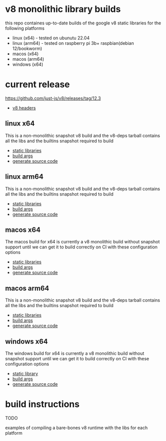 # v8 monolithic library builds

this repo containes up-to-date builds of the google v8 static libraries for the following platforms

- linux (x64) - tested on ubunutu 22.04
- linux (arm64) - tested on raspberry pi 3b+ raspbian(debian 12/bookworm)
- macos (x64)
- macos (arm64)
- windows (x64)

# current release

https://github.com/just-js/v8/releases/tag/12.3

- [v8 headers](https://github.com/just-js/v8/releases/download/12.3/include.tar.gz)

## linux x64

This is a non-monolithic snapshot v8 build and the v8-deps tarball contains all the libs and the builtins snapshot required to build

- [static libraries](https://github.com/just-js/v8/releases/download/12.3/v8-deps-linux-x64.tar.gz)
- [build args](args.linux.x64.gn)
- [generate source code](https://github.com/just-js/v8/releases/download/12.3/gen-linux-x64.tar.gz)

## linux arm64

This is a non-monolithic snapshot v8 build and the v8-deps tarball contains all the libs and the builtins snapshot required to build

- [static libraries](https://github.com/just-js/v8/releases/download/12.3/v8-deps-linux-arm64.tar.gz)
- [build args](args.linux.arm64.gn)
- [generate source code](https://github.com/just-js/v8/releases/download/12.3/gen-linux-arm64.tar.gz)

## macos x64

The macos build for x64 is currently a v8 monolithic build without snapshot support until we can get it to build correctly on CI with these configuration options

- [static libraries](https://github.com/just-js/v8/releases/download/12.3/libv8_monolith-mac-x64.a.tar.gz)
- [build args](args.mac.x64.gn)
- [generate source code](https://github.com/just-js/v8/releases/download/12.3/gen-mac-x64.tar.gz)

## macos arm64

This is a non-monolithic snapshot v8 build and the v8-deps tarball contains all the libs and the builtins snapshot required to build

- [static libraries](https://github.com/just-js/v8/releases/download/12.3/v8-deps-mac-arm64.tar.gz)
- [build args](args.mac.arm64.gn)
- [generate source code](https://github.com/just-js/v8/releases/download/12.3/gen-mac-arm64.tar.gz)

## windows x64

The windows build for x64 is currently a v8 monolithic build without snapshot support until we can get it to build correctly on CI with these configuration options

- [static library](https://github.com/just-js/v8/releases/download/12.3/libv8_monolith-win-x64.lib.tar.gz)
- [build args](args.win.x64.gn)
- [generate source code](https://github.com/just-js/v8/releases/download/12.3/gen-win-x64.tar.gz)


# build instructions

TODO

examples of compiling a bare-bones v8 runtime with the libs for each platform

